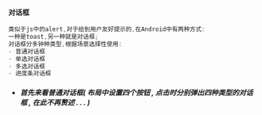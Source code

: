 #### 对话框

```java
类似于js中的alert,对于给到用户友好提示的,在Android中有两种方式:
一种是toast,另一种就是对话框;
对话框分多钟种类型,根据场景选择性使用:
- 普通对话框
- 单选对话框
- 多选对话框
- 进度条对话框
```

* ##### 首先来看普通对话框\( 布局中设置四个按钮 , 点击时分别弹出四种类型的对话框 , 在此不再赘述 . . . \)

  ```java

  ```




